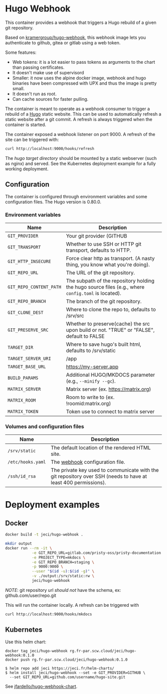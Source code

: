 # Hugo Webhook

This container provides a webhook that triggers a Hugo rebuild of a given git repository.

Based on [kramergroup/hugo-webhook](https://github.com/kramergroup/hugo-webhook), this webhook
image lets you authenticate to github, gitea or gitlab using a web token.

Some features:

* Web tokens: it is a lot easier to pass tokens as arguments to the chart than passing certificates.
* It doesn't make use of supervisord
* Smaller: it now uses the alpine docker image, webhook and hugo binaries have been compressed
  with UPX and thus the image is pretty small.
* It doesn't run as root.
* Can cache sources for faster pulling.

The container is meant to operate as a webhook consumer to trigger a rebuild of a
[Hugo](https://http://gohugo.io) static website. This can be used to automatically refresh a
static website after a git commit. A refresh is always triggered when the container is
started.

The container exposed a webhook listener on port 9000. A refresh of the site can be triggered with:

```bash
curl http://localhost:9000/hooks/refresh
```

The *hugo target directory* should be mounted by a static webserver (such as nginx) and served.
See the Kubernetes deployment example for a fully working deployment.

## Configuration

The container is configured through environment variables and some configuration files. The Hugo
version is 0.80.0.

### Environment variables

| Name                    | Description                                                                                         |
|-------------------------|-----------------------------------------------------------------------------------------------------|
| `GIT_PROVIDER`          | Your git provider (GITHUB                                                                           |GITEA|GITLAB), defaults to GITHUB, only used if TRANSPORT is HTTP.       |
| `GIT_TRANSPORT`         | Whether to use SSH or HTTP git transport, defaults to HTTP.                                         |
| `GIT_HTTP_INSECURE`     | Force clear http as transport. (A nasty thing, you know what you're doing).                         |
| `GIT_REPO_URL`          | The URL of the git repository.                                                                      |
| `GIT_REPO_CONTENT_PATH` | The subpath of the repository holding the hugo source files (e.g., where `config.toml` is located). |
| `GIT_REPO_BRANCH`       | The branch of the git repository.                                                                   |
| `GIT_CLONE_DEST`        | Where to clone the repo to, defaults to /srv/src                                                    |
| `GIT_PRESERVE_SRC`      | Whether to preserve(cache) the src upon build or not. "TRUE" or "FALSE", default to FALSE           |
| `TARGET_DIR`            | Where to save hugo's built html, defaults to /srv/static                                            |
| `TARGET_SERVER_URI`     | /app                                                                                                |
| `TARGET_BASE_URL`       | https://my-server.app                                                                               |
| `BUILD_PARAMS`          | Additional HUGO/MKDOCS parameter (e.g., `--minify --gc`).                                           |
| `MATRIX_SERVER`         | Matrix server (ex. https://matrix.org)                                                              |
| `MATRIX_ROOM`           | Room to write to (ex. !roomid:matrix.org)                                                           |
| `MATRIX_TOKEN`          | Token use to connect to matrix server                                                               |

### Volumes and configuration files

| Name              | Description                                                                                                    |
|-------------------|----------------------------------------------------------------------------------------------------------------|
| `/srv/static`     | The default location of the rendered HTML site.                                                                |
| `/etc/hooks.yaml` | The [webhook](https://github.com/adnanh/webhook) configuration file.                                           |
| `/ssh/id_rsa`     | The private key used to communicate with the git repository over SSH (needs to have at least 400 permissions). |

# Deployment examples

## Docker

```bash
docker build -t jeci/hugo-webhook .

mkdir output
docker run --rm -it \
            -e GIT_REPO_URL=gitlab.com/pristy-oss/pristy-documentation.git/ \
            -e PROJECT_TYPE=mkdocs \
            -e GIT_REPO_BRANCH=staging \
            -p 9000:9000 \
            --user "$(id -u):$(id -g)" \
            -v ./output:/srv/static:rw \
            jeci/hugo-webhook
```

*NOTE*:
git repository url *should not* have the schema, ex: github.com/user/repo.git

This will run the container locally. A refresh can be triggered with

```bash
curl http://localhost:9000/hooks/mkdocs
```

## Kubernetes

Use this helm chart:

```
docker tag jeci/hugo-webhook rg.fr-par.scw.cloud/jeci/hugo-webhook:0.1.0
docker push rg.fr-par.scw.cloud/jeci/hugo-webhook:0.1.0

$ helm repo add jeci https://jeci.fr/helm-charts/
$ helm install jeci/hugo-webhook --set -e GIT_PROVIDER=GITHUB \
  --set GIT_REPO_URL=github.com/username/hugo-site.git
```

See [jfardello/hugo-webhook-chart](https://github.com/jfardello/hugo-webhook-chart). 